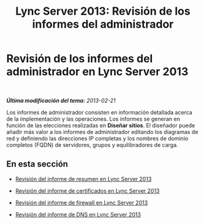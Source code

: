 ﻿---
title: 'Lync Server 2013: Revisión de los informes del administrador'
TOCTitle: Revisión de los informes del administrador
ms:assetid: 1dee56a9-a033-4201-9765-e3469bd7d3e3
ms:mtpsurl: https://technet.microsoft.com/es-es/library/Gg558622(v=OCS.15)
ms:contentKeyID: 52061606
ms.date: 01/07/2017
mtps_version: v=OCS.15
ms.translationtype: HT
---

# Revisión de los informes del administrador en Lync Server 2013

 

_**Última modificación del tema:** 2013-02-21_

Los informes de administrador consisten en información detallada acerca de la implementación y las operaciones. Los informes se generan en función de las elecciones realizadas en **Diseñar sitios**. El diseñador puede añadir más valor a los informes de administrador editando los diagramas de red y definiendo las direcciones IP completas y los nombres de dominio completos (FQDN) de servidores, grupos y equilibradores de carga.

## En esta sección

  - [Revisión del informe de resumen en Lync Server 2013](lync-server-2013-reviewing-the-summary-report.md)

  - [Revisión del informe de certificados en Lync Server 2013](lync-server-2013-reviewing-the-certificates-report.md)

  - [Revisión del informe de firewall en Lync Server 2013](lync-server-2013-reviewing-the-firewall-report.md)

  - [Revisión del informe de DNS en Lync Server 2013](lync-server-2013-reviewing-the-dns-report.md)

